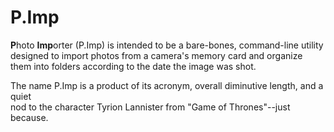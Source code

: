 # P.Imp

**P**hoto **Imp**orter (P.Imp) is intended to be a bare-bones, command-line utility 
designed to import photos from a camera's memory card and organize them into 
folders according to the date the image was shot.

The name P.Imp is a product of its acronym, overall diminutive length, and a quiet  
nod to the character Tyrion Lannister from "Game of Thrones"--just because.

